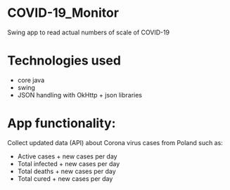 # COVID-19_Monitor
Swing app to read actual numbers of scale of COVID-19

# Technologies used
- core java
- swing
- JSON handling with OkHttp + json libraries

# App functionality:
Collect updated data (API) about Corona virus cases from Poland such as:

  + Active cases + new cases per day
  + Total infected + new cases per day
  + Total deaths + new cases per day
  + Total cured + new cases per day
